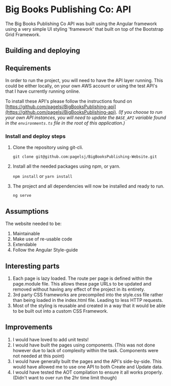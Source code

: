 
# Big Books Publishing Co: API

The Big Books Publishing Co API was built using the Angular framework using a very simple UI styling 'framework' that built on top of the Bootstrap Grid Framework.

## Building and deploying

## Requirements
In order to run the project, you will need to have the API layer running. This could be either locally, on your own AWS account or using the test API's that I have currently running online.

To install these API's please follow the instructions found on [https://github.com/pagelsj/BigBooksPublishing-api](https://github.com/pagelsj/BigBooksPublishing-api).
*(If you choose to run your own API instances, you will need to update the `BASE_API` variable found in the `environments.ts` file in the root of this application.)*

### Install and deploy steps

 1. Clone the repository using git-cli.

    `git clone git@github.com:pagelsj/BigBooksPublishing-Website.git`
2. Install all the needed packages using npm, or yarn.

    `npm install` or `yarn install`
3. The project and all dependencies will now be installed and ready to run.

    `ng serve`

## Assumptions
The website needed to be:
1. Maintainable
2. Make use of re-usable code
3. Extendable
4. Follow the Angular Style-guide

## Interesting parts
1. Each page is lazy loaded. The route per page is defined within the page.module file. This allows these page URLs to be updated and removed without having any effect of the project in its entirety.
2. 3rd party CSS frameworks are precompiled into the style.css file rather than being loaded in the index.html file. Leading to less HTTP requests.
3. Most of the styling is reusable and created in a way that it would be able to be built out into a custom CSS Framework.

## Improvements
1. I would have loved to add unit tests!
2. I would have built the pages using components. (This was not done however due to lack of complexity within the task. Components were not needed at this point)
3. I would have generally built the pages and the API's side-by-side. This would have allowed me to use one API to both Create and Update data.
4. I would have tested the AOT compilation to ensure it all works properly. (Didn't want to over run the 2hr time limit though)
